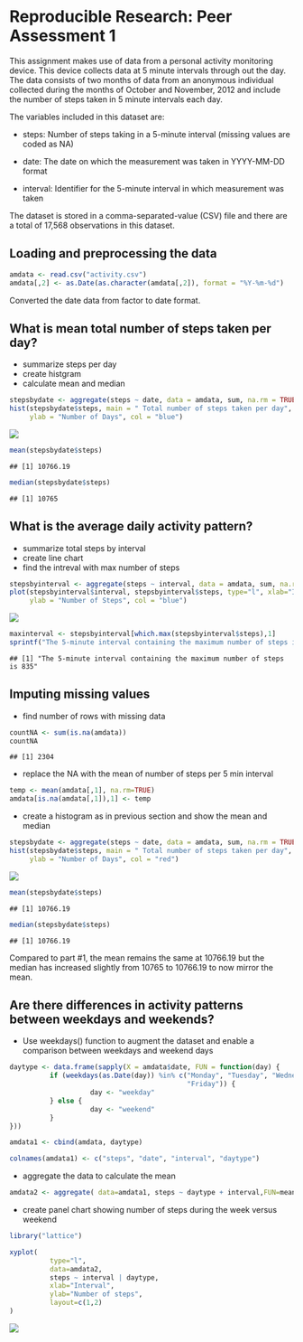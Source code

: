 # Reproducible Research: Peer Assessment 1

This assignment makes use of data from a personal activity monitoring device. This device collects data at 5 minute intervals through out the day. The data consists of two months of data from an anonymous individual collected during the months of October and November, 2012 and include the number of steps taken in 5 minute intervals each day.

The variables included in this dataset are:

- steps: Number of steps taking in a 5-minute interval (missing values are coded as NA)

- date: The date on which the measurement was taken in YYYY-MM-DD format

- interval: Identifier for the 5-minute interval in which measurement was taken

The dataset is stored in a comma-separated-value (CSV) file and there are a total of 17,568 observations in this dataset.


## Loading and preprocessing the data


```r
amdata <- read.csv("activity.csv")
amdata[,2] <- as.Date(as.character(amdata[,2]), format = "%Y-%m-%d")
```
Converted the date data from factor to date format.

## What is mean total number of steps taken per day?
- summarize steps per day
- create histgram
- calculate mean and median


```r
stepsbydate <- aggregate(steps ~ date, data = amdata, sum, na.rm = TRUE)
hist(stepsbydate$steps, main = " Total number of steps taken per day", xlab = "Total Steps per Day", 
     ylab = "Number of Days", col = "blue")
```

![](PA1_template_files/figure-html/unnamed-chunk-2-1.png) 

```r
mean(stepsbydate$steps)
```

```
## [1] 10766.19
```

```r
median(stepsbydate$steps)
```

```
## [1] 10765
```

## What is the average daily activity pattern?

- summarize total steps by interval
- create line chart
- find the intreval with max number of steps

```r
stepsbyinterval <- aggregate(steps ~ interval, data = amdata, sum, na.rm = TRUE)
plot(stepsbyinterval$interval, stepsbyinterval$steps, type="l", xlab="Interval",
     ylab = "Number of Steps", col = "blue")
```

![](PA1_template_files/figure-html/unnamed-chunk-3-1.png) 

```r
maxinterval <- stepsbyinterval[which.max(stepsbyinterval$steps),1]
sprintf("The 5-minute interval containing the maximum number of steps is %i", maxinterval)
```

```
## [1] "The 5-minute interval containing the maximum number of steps is 835"
```


## Imputing missing values
- find number of rows with missing data

```r
countNA <- sum(is.na(amdata))
countNA
```

```
## [1] 2304
```

- replace the NA with the mean of number of steps per 5 min interval


```r
temp <- mean(amdata[,1], na.rm=TRUE)
amdata[is.na(amdata[,1]),1] <- temp
```
- create a histogram as in previous section and show the mean and median


```r
stepsbydate <- aggregate(steps ~ date, data = amdata, sum, na.rm = TRUE)
hist(stepsbydate$steps, main = " Total number of steps taken per day", xlab = "Total Steps per Day", 
     ylab = "Number of Days", col = "red")
```

![](PA1_template_files/figure-html/unnamed-chunk-6-1.png) 

```r
mean(stepsbydate$steps)
```

```
## [1] 10766.19
```

```r
median(stepsbydate$steps)
```

```
## [1] 10766.19
```

Compared to part #1, the mean remains the same at 10766.19 but the median has increased slightly from 10765 to 10766.19 to now mirror the mean.


## Are there differences in activity patterns between weekdays and weekends?

- Use weekdays() function to augment the dataset and enable a comparison between weekdays and weekend days


```r
daytype <- data.frame(sapply(X = amdata$date, FUN = function(day) {
          if (weekdays(as.Date(day)) %in% c("Monday", "Tuesday", "Wednesday", "Thursday", 
                                            "Friday")) {
                    day <- "weekday"
          } else {
                    day <- "weekend"
          }
}))

amdata1 <- cbind(amdata, daytype)

colnames(amdata1) <- c("steps", "date", "interval", "daytype")
```
- aggregate the data to calculate the mean


```r
amdata2 <- aggregate( data=amdata1, steps ~ daytype + interval,FUN=mean)
```

- create panel chart showing number of steps during the week versus weekend


```r
library("lattice")

xyplot(
          type="l",
          data=amdata2,
          steps ~ interval | daytype,
          xlab="Interval",
          ylab="Number of steps",
          layout=c(1,2)
)
```

![](PA1_template_files/figure-html/unnamed-chunk-9-1.png) 



